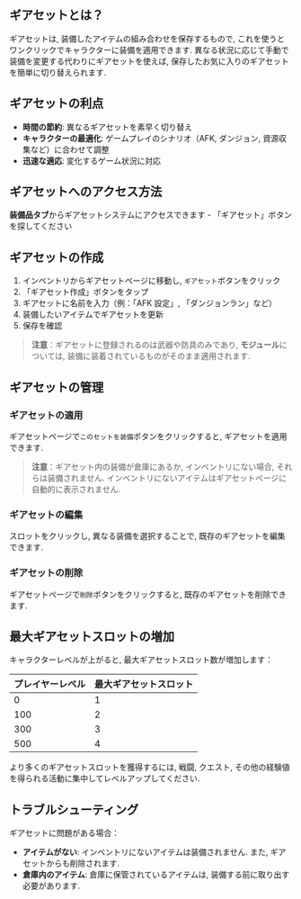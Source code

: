 ## ギアセットとは？

ギアセットは, 装備したアイテムの組み合わせを保存するもので, これを使うとワンクリックでキャラクターに装備を適用できます. 異なる状況に応じて手動で装備を変更する代わりにギアセットを使えば, 保存したお気に入りのギアセットを簡単に切り替えられます.

## ギアセットの利点

-   **時間の節約**: 異なるギアセットを素早く切り替え
-   **キャラクターの最適化**: ゲームプレイのシナリオ（AFK, ダンジョン, 資源収集など）に合わせて調整
-   **迅速な適応**: 変化するゲーム状況に対応

## ギアセットへのアクセス方法

**装備品タブ**からギアセットシステムにアクセスできます - 「ギアセット」ボタンを探してください

## ギアセットの作成

1. インベントリからギアセットページに移動し, `ギアセット`ボタンをクリック
2. 「ギアセット作成」ボタンをタップ
3. ギアセットに名前を入力（例：「AFK 設定」, 「ダンジョンラン」など）
4. 装備したいアイテムでギアセットを更新
5. 保存を確認

> **注意**：ギアセットに登録されるのは武器や防具のみであり, **モジュール**については, 装備に装着されているものがそのまま適用されます.

## ギアセットの管理

### ギアセットの適用

ギアセットページで`このセットを装備`ボタンをクリックすると, ギアセットを適用できます.

> **注意**：ギアセット内の装備が倉庫にあるか, インベントリにない場合, それらは装備されません. インベントリにないアイテムはギアセットページに自動的に表示されません.

### ギアセットの編集

スロットをクリックし, 異なる装備を選択することで, 既存のギアセットを編集できます.

### ギアセットの削除

ギアセットページで`削除`ボタンをクリックすると, 既存のギアセットを削除できます.

## 最大ギアセットスロットの増加

キャラクターレベルが上がると, 最大ギアセットスロット数が増加します：

| プレイヤーレベル | 最大ギアセットスロット |
| ---------------- | ------------------------ |
| 0                | 1                        |
| 100              | 2                        |
| 300              | 3                        |
| 500              | 4                        |

より多くのギアセットスロットを獲得するには, 戦闘, クエスト, その他の経験値を得られる活動に集中してレベルアップしてください.

## トラブルシューティング

ギアセットに問題がある場合：

-   **アイテムがない**: インベントリにないアイテムは装備されません. また, ギアセットからも削除されます.
-   **倉庫内のアイテム**: 倉庫に保管されているアイテムは, 装備する前に取り出す必要があります.
